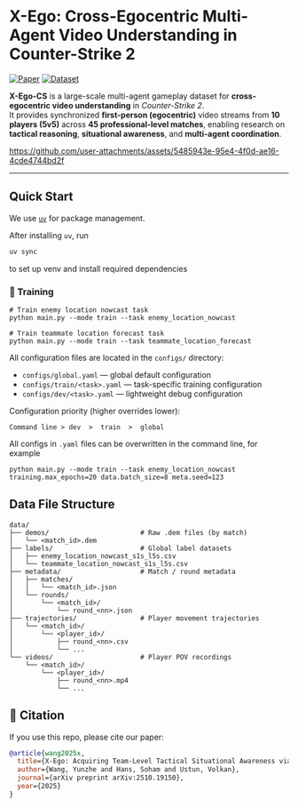 # X-Ego: Cross-Egocentric Multi-Agent Video Understanding in Counter-Strike 2

[![Paper](https://img.shields.io/badge/arXiv-2510.19150-b31b1b.svg)](https://arxiv.org/abs/2510.19150)
[![Dataset](https://img.shields.io/badge/Dataset-HuggingFace-blue.svg)](https://huggingface.co/datasets/wangyz1999/X-EGO-CS)

**X-Ego-CS** is a large-scale multi-agent gameplay dataset for **cross-egocentric video understanding** in *Counter-Strike 2*.  
It provides synchronized **first-person (egocentric)** video streams from **10 players (5v5)** across **45 professional-level matches**, enabling research on **tactical reasoning**, **situational awareness**, and **multi-agent coordination**.

https://github.com/user-attachments/assets/5485943e-95e4-4f0d-ae16-4cde4744bd2f

---

## Quick Start

We use [`uv`](https://docs.astral.sh/uv) for package management.

After installing `uv`, run
```bash
uv sync
```
to set up venv and install required dependencies

### 🚀 Training

```
# Train enemy location nowcast task
python main.py --mode train --task enemy_location_nowcast

# Train teammate location forecast task
python main.py --mode train --task teammate_location_forecast
```

All configuration files are located in the `configs/` directory:
- `configs/global.yaml` — global default configuration
- `configs/train/<task>.yaml` — task-specific training configuration
- `configs/dev/<task>.yaml` — lightweight debug configuration

Configuration priority (higher overrides lower):
```
Command line > dev  >  train  >  global
```

All configs in `.yaml` files can be overwritten in the command line, for example

```
python main.py --mode train --task enemy_location_nowcast training.max_epochs=20 data.batch_size=8 meta.seed=123
```

## Data File Structure
```
data/
├── demos/                       # Raw .dem files (by match)
│   └── <match_id>.dem
├── labels/                      # Global label datasets
│   ├── enemy_location_nowcast_s1s_l5s.csv
│   └── teammate_location_nowcast_s1s_l5s.csv
├── metadata/                    # Match / round metadata
│   ├── matches/
│   │   └── <match_id>.json
│   └── rounds/
│       └── <match_id>/
│           └── round_<nn>.json
├── trajectories/                # Player movement trajectories
│   └── <match_id>/
│       └── <player_id>/
│           ├── round_<nn>.csv
│           └── ...
└── videos/                      # Player POV recordings
    └── <match_id>/
        └── <player_id>/
            ├── round_<nn>.mp4
            └── ...
```


## 🧩 Citation
If you use this repo, please cite our paper:
```bibtex
@article{wang2025x,
  title={X-Ego: Acquiring Team-Level Tactical Situational Awareness via Cross-Egocentric Contrastive Video Representation Learning},
  author={Wang, Yunzhe and Hans, Soham and Ustun, Volkan},
  journal={arXiv preprint arXiv:2510.19150},
  year={2025}
}
```
